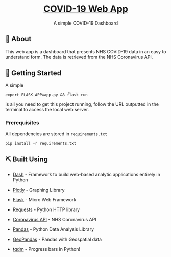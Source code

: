 <h1 align="center"><a href="https://connorData.Science/covid">COVID-19 Web App </a></h1>

<p align="center"> A simple COVID-19 Dashboard
</p>

## 🧐 About <a name = "about"></a>

This web app is a dashboard that presents NHS COVID-19 data in an easy to understand form. The data is retrieved from the NHS Coronavirus API.

## 🏁 Getting Started <a name = "getting_started"></a>

A simple

```
export FLASK_APP=app.py && flask run
```

is all you need to get this project running, follow the URL outputted in the terminal to access the local web server.

### Prerequisites

All dependencies are stored in `requirements.txt`

```console
pip install -r requirements.txt
```

## ⛏️ Built Using <a name = "built_using"></a>

- [Dash](https://dash.plotly.com) - Framework to build web-based analytic applications entirely in Python

- [Plotly](https://plotly.com/python/getting-started/) - Graphing Library
- [Flask](https://flask.palletsprojects.com/en/2.0.x/) - Micro Web Framework
- [Requests](https://docs.python-requests.org/en/master/) - Python HTTP library
- [Coronavirus API](https://coronavirus.data.gov.uk/details/developers-guide) - NHS Coronavirus API
- [Pandas](https://pandas.pydata.org) - Python Data Analysis Library
- [GeoPandas](https://geopandas.org) - Pandas with Geospatial data
- [tqdm](https://github.com/tqdm/tqdm) - Progress bars in Python!
